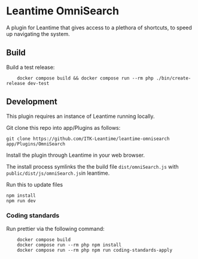 # Leantime OmniSearch

A plugin for Leantime that gives access to a plethora of shortcuts, to speed up 
navigating the system.

## Build

Build a test release: 

```shell
    docker compose build && docker compose run --rm php ./bin/create-release dev-test
```

## Development

This plugin requires an instance of Leantime running locally.



Git clone this repo into app/Plugins as follows:

```shell
git clone https://github.com/ITK-Leantime/leantime-omnisearch app/Plugins/OmniSearch  
```

Install the plugin through Leantime in your web browser.

The install process symlinks the the build file 
`
dist/omniSearch.js
` with `public/dist/js/omniSearch.js`in leantime.

Run this to update files

```
npm install
npm run dev
```

### Coding standards

Run prettier via the following command:

```shell
    docker compose build
    docker compose run --rm php npm install
    docker compose run --rm php npm run coding-standards-apply
```

